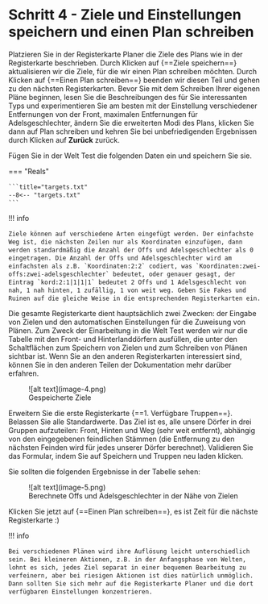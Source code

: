 # Schritt 4 - Ziele und Einstellungen speichern und einen Plan schreiben

Platzieren Sie in der Registerkarte Planer die Ziele des Plans wie in der Registerkarte beschrieben. Durch Klicken auf {==Ziele speichern==} aktualisieren wir die Ziele, für die wir einen Plan schreiben möchten. Durch Klicken auf {==Einen Plan schreiben==} beenden wir diesen Teil und gehen zu den nächsten Registerkarten. Bevor Sie mit dem Schreiben Ihrer eigenen Pläne beginnen, lesen Sie die Beschreibungen des für Sie interessanten Typs und experimentieren Sie am besten mit der Einstellung verschiedener Entfernungen von der Front, maximalen Entfernungen für Adelsgeschlechter, ändern Sie die erweiterten Modi des Plans, klicken Sie dann auf Plan schreiben und kehren Sie bei unbefriedigenden Ergebnissen durch Klicken auf **Zurück** zurück.

Fügen Sie in der Welt Test die folgenden Daten ein und speichern Sie sie.

=== "Reals"

    ```title="targets.txt"
    --8<-- "targets.txt"
    ```

!!! info

    Ziele können auf verschiedene Arten eingefügt werden. Der einfachste Weg ist, die nächsten Zeilen nur als Koordinaten einzufügen, dann werden standardmäßig die Anzahl der Offs und Adelsgeschlechter als 0 eingetragen. Die Anzahl der Offs und Adelsgeschlechter wird am einfachsten als z.B. `Koordinaten:2:2` codiert, was `Koordinaten:zwei-offs:zwei-adelsgeschlechter` bedeutet, oder genauer gesagt, der Eintrag `kord:2:1|1|1|1` bedeutet 2 Offs und 1 Adelsgeschlecht von nah, 1 nah hinten, 1 zufällig, 1 von weit weg. Geben Sie Fakes und Ruinen auf die gleiche Weise in die entsprechenden Registerkarten ein.

Die gesamte Registerkarte dient hauptsächlich zwei Zwecken: der Eingabe von Zielen und den automatischen Einstellungen für die Zuweisung von Plänen. Zum Zweck der Einarbeitung in die Welt Test werden wir nur die Tabelle mit den Front- und Hinterlanddörfern ausfüllen, die unter den Schaltflächen zum Speichern von Zielen und zum Schreiben von Plänen sichtbar ist. Wenn Sie an den anderen Registerkarten interessiert sind, können Sie in den anderen Teilen der Dokumentation mehr darüber erfahren.

<figure markdown="span">
  ![alt text](image-4.png)
  <figcaption>Gespeicherte Ziele</figcaption>
</figure>


Erweitern Sie die erste Registerkarte {==1. Verfügbare Truppen==}. Belassen Sie alle Standardwerte. Das Ziel ist es, alle unsere Dörfer in drei Gruppen aufzuteilen: Front, Hinten und Weg (sehr weit entfernt), abhängig von den eingegebenen feindlichen Stämmen (die Entfernung zu den nächsten Feinden wird für jedes unserer Dörfer berechnet). Validieren Sie das Formular, indem Sie auf Speichern und Truppen neu laden klicken.

Sie sollten die folgenden Ergebnisse in der Tabelle sehen:

<figure markdown="span">
  ![alt text](image-5.png)
  <figcaption>Berechnete Offs und Adelsgeschlechter in der Nähe von Zielen</figcaption>
</figure>

Klicken Sie jetzt auf {==Einen Plan schreiben==}, es ist Zeit für die nächste Registerkarte :)

!!! info

    Bei verschiedenen Plänen wird ihre Auflösung leicht unterschiedlich sein. Bei kleineren Aktionen, z.B. in der Anfangsphase von Welten, lohnt es sich, jedes Ziel separat in einer bequemen Bearbeitung zu verfeinern, aber bei riesigen Aktionen ist dies natürlich unmöglich. Dann sollten Sie sich mehr auf die Registerkarte Planer und die dort verfügbaren Einstellungen konzentrieren.
